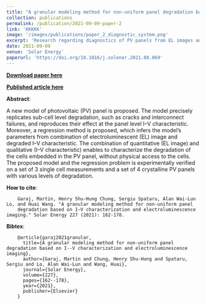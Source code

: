 ```yaml
---
title: "A granular modeling method for non-uniform panel degradation based on I–V characterization and electroluminescence imaging+"
collection: publications
permalink: /publication/2021-09-09-paper-2
link: 'KKKKK'
image: '/images/publications/paper_2_diagnostic_system.png'
excerpt: 'Research regarding diagnostics of PV panels from EL images and I-V characteristics down to the level of individual PV cells.'
date: 2021-09-09
venue: 'Solar Energy'
paperurl: 'https://doi.org/10.1016/j.solener.2021.08.069'
---
```


[**Download paper here**](http://martin-garaj.github.io/files/Martin_Garaj__A_granular_modeling_method_for_non-uniform_panel_degradation_based_on_I–V_characterization_and_electroluminescence_imaging.pdf)

[**Published article here**](https://doi.org/10.1016/j.solener.2021.08.069)

**Abstract**:

A new model of photovoltaic (PV) panel is proposed. The model precisely replicates sub-cell level degradation, 
such as cracks and interconnect failures, and reproduces their effect at the panel level I–V characteristic. 
Moreover, a regression method is proposed, which infers the model’s parameters from combination of 
electroluminescent (EL) image and degraded I–V characteristic. The combination of quantitative (EL image) and 
qualitative (I–V characteristic) enables to characterize the degradation of the cells embedded in the PV panel, 
without physical access to the cells. The proposed model and the regression problem is experimentally verified 
on a set of 3 single cell measurements and a set of 4 crystalline PV panels with various levels of degradation.

**How to cite**:
```text:
	Garaj, Martin, Henry Shu-Hung Chung, Sergiu Spataru, Alan Wai-Lun Lo, and Huai Wang. "A granular modeling method for non-uniform panel 
	degradation based on I–V characterization and electroluminescence imaging." Solar Energy 227 (2021): 162-178.
```

**Bibtex**:
```text:
	@article{garaj2021granular,
	  title={A granular modeling method for non-uniform panel degradation based on I--V characterization and electroluminescence imaging},
	  author={Garaj, Martin and Chung, Henry Shu-Hung and Spataru, Sergiu and Lo, Alan Wai-Lun and Wang, Huai},
	  journal={Solar Energy},
	  volume={227},
	  pages={162--178},
	  year={2021},
	  publisher={Elsevier}
	}
```


